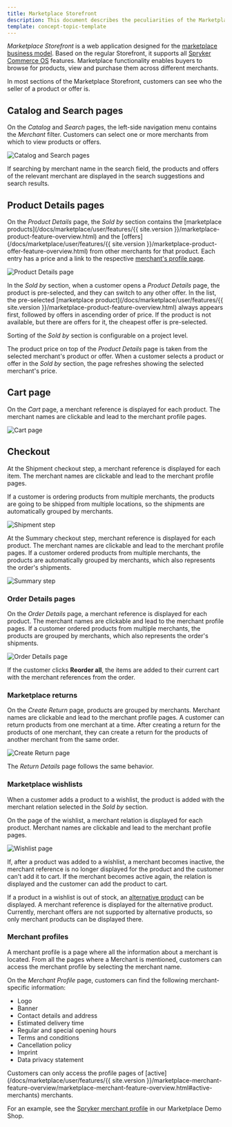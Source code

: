 ```yaml
---
title: Marketplace Storefront
description: This document describes the peculiarities of the Marketplace Storefront application.
template: concept-topic-template
---
```


*Marketplace Storefront* is a web application designed for the [marketplace business model](/docs/marketplace/user/intro-to-the-spryker-marketplace/marketplace-concept.html). Based on the regular Storefront, it supports all [Spryker Commerce OS](https://documentation.spryker.com/docs/about-spryker) features. Marketplace functionality enables buyers to browse for products, view and purchase them across different merchants.

In most sections of the Marketplace Storefront, customers can see who the seller of a product or offer is.

## Catalog and Search pages

On the *Catalog* and *Search* pages, the left-side navigation menu contains the *Merchant* filter. Customers can select one or more merchants from which to view products or offers.

![Catalog and Search pages](https://spryker.s3.eu-central-1.amazonaws.com/docs/Marketplace/user+guides/Intro+to+the+Spryker+Marketplace/Marketplace+Storefront/catalog-and-search-pages.png)

If searching by merchant name in the search field, the products and offers of the relevant merchant are displayed in the search suggestions and search results.

## Product Details pages

On the *Product Details* page, the *Sold by* section contains the [marketplace products](/docs/marketplace/user/features/{{ site.version }}/marketplace-product-feature-overview.html) and the [offers](/docs/marketplace/user/features/{{ site.version }}/marketplace-product-offer-feature-overview.html) from other merchants for that product. Each entry has a price and a link to the respective [merchant's profile page](#merchant-profiles).

![Product Details page](https://spryker.s3.eu-central-1.amazonaws.com/docs/Marketplace/user+guides/Intro+to+the+Spryker+Marketplace/Marketplace+Storefront/product-details-page.png)

In the *Sold by* section, when a customer opens a *Product Details* page, the product is pre-selected, and they can switch to any other offer. In the list, the pre-selected [marketplace product](/docs/marketplace/user/features/{{ site.version }}/marketplace-product-feature-overview.html) always appears first, followed by offers in ascending order of price. If the product is not available, but there are offers for it, the cheapest offer is pre-selected.

Sorting of the *Sold by* section is configurable on a project level.

The product price on top of the *Product Details* page is taken from the selected merchant's product or offer. When a customer selects a product or offer in the *Sold by* section, the page refreshes showing the selected merchant's price.

## Cart page

On the *Cart* page, a merchant reference is displayed for each product. The merchant names are clickable and lead to the merchant profile pages.

![Cart page](https://spryker.s3.eu-central-1.amazonaws.com/docs/Marketplace/user+guides/Intro+to+the+Spryker+Marketplace/Marketplace+Storefront/cart-merchant-relations.png)



## Checkout

At the Shipment checkout step, a merchant reference is displayed for each item. The merchant names are clickable and lead to the merchant profile pages.


If a customer is ordering products from multiple merchants, the products are going to be shipped from multiple locations, so the shipments <!---LINK--> are automatically grouped by merchants.

![Shipment step](https://spryker.s3.eu-central-1.amazonaws.com/docs/Marketplace/user+guides/Intro+to+the+Spryker+Marketplace/Marketplace+Storefront/shipment-step.png)

At the Summary checkout step,  merchant reference is displayed for each product. The merchant names are clickable and lead to the merchant profile pages. If a customer ordered products from multiple merchants, the products are automatically grouped by merchants, which also represents the order's shipments.

![Summary step](https://spryker.s3.eu-central-1.amazonaws.com/docs/Marketplace/user+guides/Intro+to+the+Spryker+Marketplace/Marketplace+Storefront/summary-step.png)


### Order Details pages

On the *Order Details* page, a merchant reference is displayed for each product. The merchant names are clickable and lead to the merchant profile pages. If a customer ordered products from multiple merchants, the products are grouped by merchants, which also represents the order's shipments.

![Order Details page](https://spryker.s3.eu-central-1.amazonaws.com/docs/Marketplace/user+guides/Intro+to+the+Spryker+Marketplace/Marketplace+Storefront/order-details-page.png)

If the customer clicks **Reorder all**, the items are added to their current cart with the merchant references from the order.

### Marketplace returns

On the *Create Return* page, products are grouped by merchants. Merchant names are clickable and lead to the merchant profile pages. A customer can return products from one merchant at a time. After creating a return for the products of one merchant, they can create a return for the products of another merchant from the same order.

![Create Return page](https://spryker.s3.eu-central-1.amazonaws.com/docs/Marketplace/user+guides/Intro+to+the+Spryker+Marketplace/Marketplace+Storefront/create-return-page.png)

The *Return Details* page follows the same behavior.


### Marketplace wishlists

When a customer adds a product to a wishlist, the product is added with the merchant relation selected in the *Sold by* section.

On the page of the wishlist, a merchant relation is displayed for each product. Merchant names are clickable and lead to the merchant profile pages.

![Wishlist page](https://spryker.s3.eu-central-1.amazonaws.com/docs/Marketplace/user+guides/Intro+to+the+Spryker+Marketplace/Marketplace+Storefront/wishlist-page.png)

If, after a product was added to a wishlist, a merchant becomes inactive, the merchant reference is no longer displayed for the product and the customer can't add it to cart. If the merchant becomes active again, the relation is displayed and the customer can add the product to cart.

If a product in a wishlist is out of stock, an [alternative product](https://documentation.spryker.com/docs/alternative-products-overview) can be displayed. A merchant reference is displayed for the alternative product. Currently, merchant offers are not supported by alternative products, so only merchant products can be displayed there.



### Merchant profiles

A merchant profile is a page where all the information about a merchant is located. From all the pages where a Merchant is mentioned, customers can access the merchant profile by selecting the merchant name.

On the *Merchant Profile* page, customers can find the following merchant- specific information:
* Logo
* Banner
* Contact details and address
* Estimated delivery time
* Regular and special opening hours
* Terms and conditions
* Cancellation policy
* Imprint
* Data privacy statement

Customers can only access the profile pages of [active](/docs/marketplace/user/features/{{ site.version }}/marketplace-merchant-feature-overview/marketplace-merchant-feature-overview.html#active-merchants) merchants.

For an example, see the [Spryker merchant profile](https://www.de.marketplace.demo-spryker.com/en/merchant/spryker) in our Marketplace Demo Shop.
